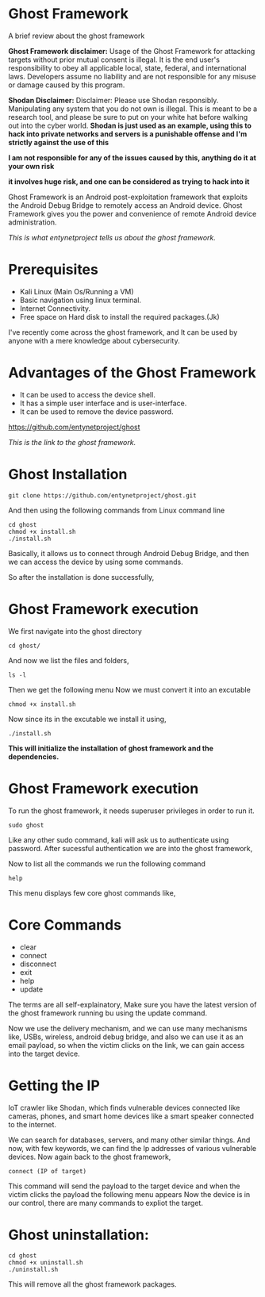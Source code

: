# Ghost Framework
A brief review about the ghost framework


**Ghost Framework disclaimer:**
Usage of the Ghost Framework for attacking targets without prior mutual consent is illegal.
It is the end user's responsibility to obey all applicable local, state, federal, and international laws.
Developers assume no liability and are not responsible for any misuse or damage caused by this program.

**Shodan Disclaimer:**
Disclaimer: Please use Shodan responsibly. Manipulating any system that you do not own is illegal.
This is meant to be a research tool, and please be sure to put on your white hat before walking out into the cyber world.
**Shodan is just used as an example, using this to hack into private networks and servers is a punishable offense and I'm strictly against the use of this**

**I am not responsible for any of the issues caused by this, anything do it at your own risk**

**it involves huge risk, and one can be considered as trying to hack into it**


Ghost Framework is an Android post-exploitation framework that exploits the
Android Debug Bridge to remotely access an Android device. Ghost Framework
gives you the power and convenience of remote Android device administration.

*This is what entynetproject tells us about the ghost framework.*

# Prerequisites

* Kali Linux (Main Os/Running a VM)
* Basic navigation using linux terminal.
* Internet Connectivity.
* Free space on Hard disk to install the required packages.(Jk)


I've recently come across the ghost framework, 
and It can be used by anyone with a mere knowledge about cybersecurity.

# Advantages of the Ghost Framework
* It can be used to access the device shell.
* It has a simple user interface and is user-interface.
* It can be used to remove the device password.

https://github.com/entynetproject/ghost

*This is the link to the ghost framework.*

# Ghost Installation
```
git clone https://github.com/entynetproject/ghost.git
```
And then using the following commands from Linux command line
```
cd ghost
chmod +x install.sh
./install.sh
```
Basically, it allows us to connect through Android Debug Bridge, 
and then we can access the device by using some commands.

So after the installation is done successfully,

# Ghost Framework execution
We first navigate into the ghost directory
```
cd ghost/
```
And now we list the files and folders,
```
ls -l
```
Then we get the following menu
<insert img>
Now we must convert it into an excutable 
```
chmod +x install.sh
```
Now since its in the excutable we install it using,
```
./install.sh
```
**This will initialize the installation of ghost framework and the dependencies.**

# Ghost Framework execution
To run the ghost framework, it needs superuser privileges in order to run it.
```
sudo ghost
```
Like any other sudo command, kali will ask us to authenticate using password.
After sucessful authentication we are into the ghost framework,
<img2>

Now to list all the commands we run the following command
```
help
```
<img3>

This menu displays few core ghost commands like,
# Core Commands
* clear
* connect
* disconnect
* exit
* help
* update


The terms are all self-explainatory, Make sure you have the latest version of the ghost framework running bu using the update command.

Now we use the delivery mechanism, and we can use many mechanisms like,
USBs, wireless, android debug bridge, and also we can use it as an email payload, so when the victim clicks on the link,
we can gain access into the target device.

# Getting the IP
IoT crawler like Shodan, which finds vulnerable devices connected like cameras, phones, and smart home devices 
like a smart speaker connected to the internet.

We can search for databases, servers, and many other similar things.
And now, with few keywords, we can find the Ip addresses of various vulnerable devices.
<img4>
Now again back to the ghost framework,
```
connect (IP of target)
```
This command will send the payload to the target device and
when the victim clicks the payload the following menu appears
<img5>
Now the device is in our control, there are many commands to expliot the target.

# Ghost uninstallation:
```
cd ghost
chmod +x uninstall.sh
./uninstall.sh
```
This will remove all the ghost framework packages.






